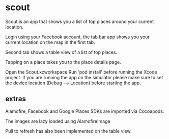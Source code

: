 # scout

Scout is an app that shows you  a list of top places around your current location.

Login using your Facebook account, the tab bar app shows you your current location on the map in the first tab.

Second tab shows a table view of a list of top places.

Tapping on a place takes you to the place details page.

Open the Scout.xcworkspace
Run 'pod install' before running the Xcode project.
If you are running the app on the simulator please make sure to set the device location (Debug --> Location) before starting the app.

## extras

Alamofire, Facebook and Google Places SDKs are imported via Cocoapods.

The images are lazy loaded using AlamofireImage

Pull to refresh has also been implemented on the table view.